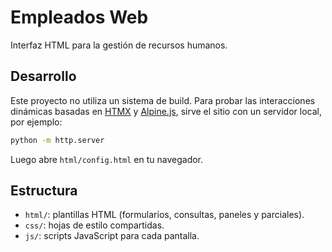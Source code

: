 # Empleados Web

Interfaz HTML para la gestión de recursos humanos.

## Desarrollo

Este proyecto no utiliza un sistema de build. Para probar las interacciones dinámicas basadas en [HTMX](https://htmx.org) y [Alpine.js](https://alpinejs.dev), sirve el sitio con un servidor local, por ejemplo:

```bash
python -m http.server
```

Luego abre `html/config.html` en tu navegador.

## Estructura

- `html/`: plantillas HTML (formularios, consultas, paneles y parciales).
- `css/`: hojas de estilo compartidas.
- `js/`: scripts JavaScript para cada pantalla.

